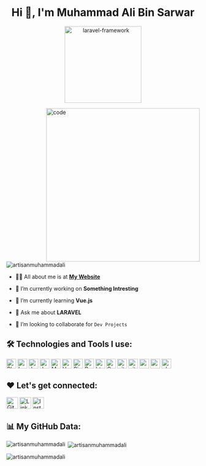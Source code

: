<h1 align="center">Hi 👋, I'm Muhammad Ali Bin Sarwar</h1>
<p align="center"> <img src="https://devtechnosys.com/insights/wp-content/uploads/2022/04/laravel-framework.png" alt="laravel-framework" height="200px" /> </p>
<img width="400" align="right" src="https://devtechnosys.com/insights/wp-content/uploads/2022/10/Software-Developers.gif" alt='code' />

<p align="left"> <img src="https://komarev.com/ghpvc/?username=artisanmuhammadali&label=Profile%20views&color=0e75b6&style=flat" alt="artisanmuhammadali" /> </p>

- 🙋‍♂️ All about me is at **[My Website](https://artisanmuhammadali.github.io/portfolio/)**

- 🔭 I’m currently working on **Something Intresting**

- 🌱 I’m currently learning **Vue.js**

- 💬 Ask me about **LARAVEL**

- 👯 I’m looking to collaborate for `Dev Projects`

## 🛠️ Technologies and Tools I use:

<p>
<img alt="Php" src="https://img.shields.io/badge/Php-00599C?style=for-the-badge&logo=Php&logoColor=white" height="25px"/>
<img alt="Laravel" src="https://img.shields.io/badge/Laravel-20232A?style=for-the-badge&logo=Laravel&logoColor=red" height="25px"/>
<img alt="Jquery" src="https://img.shields.io/badge/jquery-%230769AD.svg?style=for-the-badge&logo=jquery&logoColor=white" height="25px"/>
<img alt="Javascript" src="https://img.shields.io/badge/JavaScript-323330?style=for-the-badge&logo=javascript&logoColor=F7DF1E"  height="25px"/>
<img alt="MySql" src="https://img.shields.io/badge/-MySql-orange?style=flat-square&logo=MySql&logoColor=blue"  height="25px"/>
<img alt="Vue.js" src="https://img.shields.io/badge/vue-black?style=for-the-badge&logo=vue.js&logoColor=42b883" height="25px"/>
<img alt="Pinia" src="https://img.shields.io/badge/Pinia-f7d336?style=for-the-badge&logo=pinia&logoColor=42b883" height="25px"/>
<img alt="Bootstrap" src="https://img.shields.io/badge/Bootstrap-563D7C?style=for-the-badge&logo=bootstrap&logoColor=white" height="25px"/>
<img alt="html5" src="https://img.shields.io/badge/HTML5-E34F26?style=for-the-badge&logo=html5&logoColor=white" height="25px"/>
<img alt="Css3" src="https://img.shields.io/badge/CSS3-1572B6?style=for-the-badge&logo=css3&logoColor=white" height="25px"/>
<img alt="git" src="https://img.shields.io/badge/-Git-F05032?style=flat-square&logo=git&logoColor=white" height="25px"/>
<img alt="github" src="https://img.shields.io/badge/-Github-000?style=flat-square&logo=github&logoColor=white" height="25px"/>
<img alt="postman" src="https://img.shields.io/badge/-Postman-ff6c37?style=flat-square&logo=postman&logoColor=white" height="25px"/>
<img alt="npm" src="https://img.shields.io/badge/NPM-c53635?style=for-the-badge&logo=npm&logoColor=white" height="25px"/>
<img alt="ubuntu" src="https://img.shields.io/badge/-ubuntu-f47421?style=flat-square&logo=ubuntu&logoColor=white"  height="25px"/>
</p>

## ❤️ Let's get connected:
<p align="left"><a href="https://artisanmuhammadali.github.io/portfolio/" target="_blank"><img alt="Github" src="https://img.shields.io/badge/Muhammad_Ali-blue?&style=for-the-badge&logo=appveyor&logoColor=white" height="30px" /></a> <a href="https://www.linkedin.com/in/artisan-muhammad-ali/" target="_blank"><img alt="LinkedIn" src="https://img.shields.io/badge/linkedin-%230077B5.svg?&style=for-the-badge&logo=linkedin&logoColor=white"  height="30px"/></a> <a href="https://www.instagram.com/artisan_.ali/" target="_blank"><img alt="Instagram" src="https://img.shields.io/badge/Instagram-E4405F?style=for-the-badge&logo=instagram&logoColor=white"  height="30px"/></a>
</p>

## 📊 My GitHub Data:

<p><img align="left" src="https://github-readme-stats.vercel.app/api/top-langs?username=artisanmuhammadali&show_icons=true&locale=en&layout=compact" alt="artisanmuhammadali" /></p>

<p>&nbsp;<img align="center" src="https://github-readme-stats.vercel.app/api?username=artisanmuhammadali&show_icons=true&locale=en" alt="artisanmuhammadali" /></p>

<p><img align="center" src="https://github-readme-streak-stats.herokuapp.com/?user=artisanmuhammadali&" alt="artisanmuhammadali" /></p>
